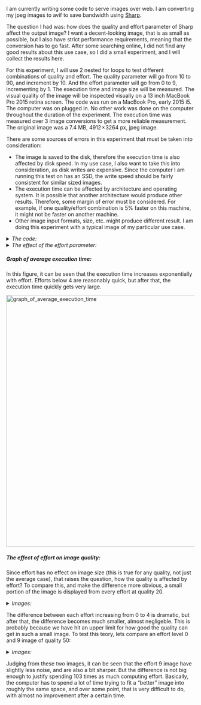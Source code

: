 I am currently writing some code to serve images over web. I am converting my jpeg images to avif to save bandwidth using [Sharp](https://www.npmjs.com/package/sharp).

The question I had was: how does the quality and effort parameter of Sharp affect the output image? I want a decent-looking image, that is as small as possible, but I also have strict performance requirements, meaning that the conversion has to go fast. After some searching online, I did not find any good results about this use case, so I did a small experiment, and I will collect the results here.


For this experiment, I will use 2 nested for loops to test different combinations of quality and effort. The quality parameter will go from 10 to 90, and increment by 10. And the effort parameter will go from 0 to 9, incrementing by 1. The execution time and image size will be measured. The visual quality of the image will be inspected visually on a 13 inch MacBook Pro 2015 retina screen. The code was run on a MacBook Pro, early 2015 i5. The computer was on plugged in. No other work was done on the computer throughout the duration of the experiment. The execution time was measured over 3 image conversions to get a more reliable measurement. The original image was a 7.4 MB, 4912 × 3264 px, jpeg image.

There are some sources of errors in this experiment that must be taken into consideration:
 - The image is saved to the disk, therefore the execution time is also affected by disk speed. In my use case, I also want to take this into consideration, as disk writes are expensive. Since the computer I am running this test on has an SSD, the write speed should be fairly consistent for similar sized images.
 - The execution time can be affected by architecture and operating system. It is possible that another architecture would produce other results. Therefore, some margin of error must be considered. For example, if one quality/effort combination is 5% faster on this machine, it might not be faster on another machine.
 - Other image input formats, size, etc. might produce different result. I am doing this experiment with a typical image of my particular use case.

<details>
  <summary><i>The code:</i></summary>
  
```javascript
console.log("Quality,Effort,ExecutionTime (ms),size (kB)");
for (let effort = 0; effort <= 9; effort++) {
  for (let quality = 10; quality <= 90; quality += 10) {
    let startTime = Date.now();

    for (let i = 0; i < 3; i++) {
      await sharp(file.buffer)
        .resize(width, height)
        .avif({
          quality: quality, // quality, integer 1-100 default 50
          effort: effort, // CPU effort, between 0 (fastest) and 9 (slowest). Default 4
        })
        .toFile(
          outputPath +
            "/" +
            "effort_" +
            String(effort) +
            "_quality_" +
            String(quality) +
            ".avif"
        );
    }

    // Get file stats to retrieve the size
    const stats = fs.statSync(
      outputPath +
        "/" +
        "effort_" +
        String(effort) +
        "_quality_" +
        String(quality) +
        ".avif"
    );

    let executionTime = Date.now() - startTime;
    console.log(
      `${quality},${effort},${executionTime / 3},${stats.size / 1000}`
    );
  }
}
```
</details>

<details>
  <summary><i>The effect of the effort parameter:</i></summary>

##### Overview:

The results show that the effort has a dramatic effect on the execution time, however; the size is not affected by effort.

| Effort | Average execution time (ms) | Execution time stdev  | Average size (kB) | Average size stdev |
| :---:  |             :---:           |                 :---: |     :---:         |    :---:           |
| 0      |                        454  | 104                   |  522              |      436           |
| 1      |                        904  | 223                   |  493              |      408           |  
| 2      |                       1 229 | 289                   |  493              |      407           |
| 3      |                       1 768 | 309                   |  515              |      416           |
| 4      |                       7 460 | 2 766                 |  508              |      407           |
| 5      |                       10 910| 3 670                 |  508              |      407           |
| 6      |                       17 894| 6 145                 |  508              |      409           |
| 7      |                       12 412| 8 739                 |  507              |      408           |
| 8      |                       29 189| 10 084                |  508              |      408           |
| 9      |                       56 273| 9 781                 |  514              |      412           |

</details>


##### Graph of average execution time:

In this figure, it can be seen that the execution time increases exponentially with effort. Efforts below 4 are reasonably quick, but after that, the execution time quickly gets very large.

<img width="672" alt="graph_of_average_execution_time" src="https://github.com/Emanuel-Bjurhager/random_bits_of_information/assets/71664020/bbdf6faf-242a-4074-93ce-9979f0f48a3b">


##### The effect of effort on image quality:

Since effort has no effect on image size (this is true for any quality, not just the average case), that raises the question, how the quality is affected by effort? To compare this, and make the difference more obvious, a small portion of the image is displayed from every effort at quality 20.

<details>
  <summary><i>Images:</i></summary>

###### Effort 0:
<img width="366" alt="effort0_quality20" src="https://github.com/Emanuel-Bjurhager/random_bits_of_information/assets/71664020/14fb6502-d346-4b70-ba8d-914c26e70cf8">

###### Effort 1:
<img width="368" alt="effort1_quality20" src="https://github.com/Emanuel-Bjurhager/random_bits_of_information/assets/71664020/877051ce-dfe5-40d3-ae97-fca25682c8cf">

###### Effort 2:
<img width="367" alt="effort2_quality20" src="https://github.com/Emanuel-Bjurhager/random_bits_of_information/assets/71664020/caedddaa-9c6a-4cc4-8161-ee51b0197bb0">

###### Effort 3:
<img width="367" alt="effort3_quality20" src="https://github.com/Emanuel-Bjurhager/random_bits_of_information/assets/71664020/c76de8f6-4c2d-4468-a238-395872fd23a2">

###### Effort 4:
<img width="369" alt="effort4_quality20" src="https://github.com/Emanuel-Bjurhager/random_bits_of_information/assets/71664020/ad48e5f7-4c19-4d01-8dc2-c2b49668386a">

###### Effort 5:
<img width="366" alt="effort5_quality20" src="https://github.com/Emanuel-Bjurhager/random_bits_of_information/assets/71664020/d5aedf23-bda2-4fc4-8fe8-ea6a558ccf71">

###### Effort 6:
<img width="368" alt="effort6_quality20" src="https://github.com/Emanuel-Bjurhager/random_bits_of_information/assets/71664020/3dc032ae-2fcf-40f0-b000-2674d1bd0fad">

###### Effort 7:
<img width="368" alt="effort7_quality20" src="https://github.com/Emanuel-Bjurhager/random_bits_of_information/assets/71664020/ab12d48b-f38c-433d-a97e-cb90ac901bea">

###### Effort 8:
<img width="367" alt="effort8_quality20" src="https://github.com/Emanuel-Bjurhager/random_bits_of_information/assets/71664020/488dafd0-dbd0-46c7-b5ef-52afc7903d8b">

###### Effort 9:
<img width="367" alt="effort9_quality20" src="https://github.com/Emanuel-Bjurhager/random_bits_of_information/assets/71664020/dd9ed567-c907-4e0b-b712-c0f5192e1d20">

</details>

The difference between each effort increasing from 0 to 4 is dramatic, but after that, the difference becomes much smaller, almost negligeble. This is probably because we have hit an upper limit for how good the quality can get in such a small image. To test this teory, lets compare an effort level 0 and 9 image of quality 50:

<details>
  <summary><i>Images:</i></summary>

###### Effort 0, quality 50:
<img width="367" alt="effort0_quality50" src="https://github.com/Emanuel-Bjurhager/random_bits_of_information/assets/71664020/7c21fcc1-c886-4479-99e0-0043e7623297">


###### Effort 9, quality 50:
<img width="367" alt="effort9_quality50" src="https://github.com/Emanuel-Bjurhager/random_bits_of_information/assets/71664020/0f68f57c-9257-498d-b0b3-f870c7cc3ecb">

</details>

Judging from these two images, it can be seen that the effort 9 image have slightly less noise, and are also a bit sharper. But the difference is not big enough to justify spending 103 times as much computing effort. Basically, the computer has to spend a lot of time trying to fit a “better” image into roughly the same space, and over some point, that is very difficult to do, with almost no improvement after a certain time.
